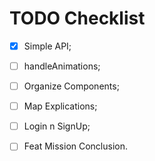 # TODO Checklist

- [X] Simple API;
- [ ] handleAnimations;
- [ ] Organize Components;
- [ ] Map Explications;
- [ ] Login n SignUp;
- [ ] Feat Mission Conclusion.
  